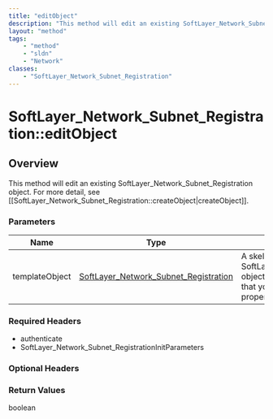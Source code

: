 ```yaml
---
title: "editObject"
description: "This method will edit an existing SoftLayer_Network_Subnet_Registration object. For more detail, see [[SoftLayer_Network... "
layout: "method"
tags:
    - "method"
    - "sldn"
    - "Network"
classes:
    - "SoftLayer_Network_Subnet_Registration"
---
```

# SoftLayer_Network_Subnet_Registration::editObject
## Overview 
This method will edit an existing SoftLayer_Network_Subnet_Registration object. For more detail, see [[SoftLayer_Network_Subnet_Registration::createObject|createObject]]. 

### Parameters 
|Name | Type | Description |
| --- | --- | --- |
|templateObject| <a href='/reference/datatypes/SoftLayer_Network_Subnet_Registration'>SoftLayer_Network_Subnet_Registration </a>| A skeleton SoftLayer_Network_Subnet_Registration object with only the properties defined that you wish to change. Unchanged properties are left alone.|


### Required Headers
* authenticate
* SoftLayer_Network_Subnet_RegistrationInitParameters

### Optional Headers

### Return Values
boolean
